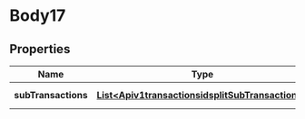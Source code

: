 
# Body17

## Properties
Name | Type | Description | Notes
------------ | ------------- | ------------- | -------------
**subTransactions** | [**List&lt;Apiv1transactionsidsplitSubTransactions&gt;**](Apiv1transactionsidsplitSubTransactions.md) | List of sub-transactions | 



